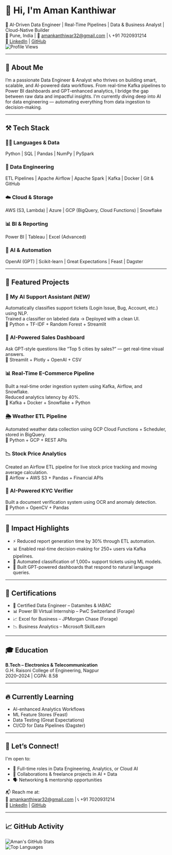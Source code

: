 # 👋 Hi, I'm Aman Kanthiwar  
🚀 AI-Driven Data Engineer | Real-Time Pipelines | Data & Business Analyst | Cloud-Native Builder  
📍 Pune, India | 📧 amankanthiwar32@gmail.com | 📞 +91 7020931214  
🔗 [LinkedIn](https://linkedin.com/in/aman-kanthiwar-272725240) | [GitHub](https://github.com/Sk928551)  
![Profile Views](https://komarev.com/ghpvc/?username=Sk928551&color=blue&style=flat)

---

## 🧠 About Me
I’m a passionate Data Engineer & Analyst who thrives on building smart, scalable, and AI-powered data workflows. From real-time Kafka pipelines to Power BI dashboards and GPT-enhanced analytics, I bridge the gap between raw data and impactful insights. I'm currently diving deep into AI for data engineering — automating everything from data ingestion to decision-making.

---

## ⚒️ Tech Stack

### 👨‍💻 Languages & Data  
Python | SQL | Pandas | NumPy | PySpark

### 🔄 Data Engineering  
ETL Pipelines | Apache Airflow | Apache Spark | Kafka | Docker | Git & GitHub

### ☁️ Cloud & Storage  
AWS (S3, Lambda) | Azure | GCP (BigQuery, Cloud Functions) | Snowflake

### 📊 BI & Reporting  
Power BI | Tableau | Excel (Advanced)

### 🤖 AI & Automation  
OpenAI (GPT) | Scikit-learn | Great Expectations | Feast | Dagster

---

## 🚀 Featured Projects

### 🤖 My AI Support Assistant *(NEW)*  
Automatically classifies support tickets (Login Issue, Bug, Account, etc.) using NLP.  
Trained a classifier on labeled data → Deployed with a clean UI.  
🔧 Python + TF-IDF + Random Forest + Streamlit  

### 🧠 AI-Powered Sales Dashboard  
Ask GPT-style questions like “Top 5 cities by sales?” — get real-time visual answers.  
🔧 Streamlit + Plotly + OpenAI + CSV  

### 📊 Real-Time E-Commerce Pipeline  
Built a real-time order ingestion system using Kafka, Airflow, and Snowflake.  
Reduced analytics latency by 40%.  
🔧 Kafka + Docker + Snowflake + Python  

### 🌦️ Weather ETL Pipeline  
Automated weather data collection using GCP Cloud Functions + Scheduler, stored in BigQuery.  
🔧 Python + GCP + REST APIs  

### 📉 Stock Price Analytics  
Created an Airflow ETL pipeline for live stock price tracking and moving average calculation.  
🔧 Airflow + AWS S3 + Pandas + Financial APIs  

### 🧾 AI-Powered KYC Verifier  
Built a document verification system using OCR and anomaly detection.  
🔧 Python + OpenCV + Pandas  

---

## 🌟 Impact Highlights

- ⚡ Reduced report generation time by 30% through ETL automation.
- 📊 Enabled real-time decision-making for 250+ users via Kafka pipelines.
- 🤖 Automated classification of 1,000+ support tickets using ML models.
- 💬 Built GPT-powered dashboards that respond to natural language queries.

---

## 📜 Certifications

- 🧠 Certified Data Engineer – Datamites & IABAC  
- 📊 Power BI Virtual Internship – PwC Switzerland (Forage)  
- 📈 Excel for Business – JPMorgan Chase (Forage)  
- 📉 Business Analytics – Microsoft SkillLearn  

---

## 🎓 Education  
**B.Tech – Electronics & Telecommunication**  
G.H. Raisoni College of Engineering, Nagpur  
2020–2024 | CGPA: 8.58  

---

## 🔥 Currently Learning

- AI-enhanced Analytics Workflows  
- ML Feature Stores (Feast)  
- Data Testing (Great Expectations)  
- CI/CD for Data Pipelines (Dagster)

---

## 🤝 Let’s Connect!
I'm open to:
- 💼 Full-time roles in Data Engineering, Analytics, or Cloud AI  
- 🧪 Collaborations & freelance projects in AI + Data  
- 🗣️ Networking & mentorship opportunities  

📬 Reach me at:  
📧 amankanthiwar32@gmail.com | 📞 +91 7020931214  
🔗 [LinkedIn](https://linkedin.com/in/aman-kanthiwar-272725240) | [GitHub](https://github.com/Sk928551)

---

## 📈 GitHub Activity

![Aman's GitHub Stats](https://github-readme-stats.vercel.app/api?username=Sk928551&show_icons=true&theme=radical&count_private=true)  
![Top Languages](https://github-readme-stats.vercel.app/api/top-langs/?username=Sk928551&layout=compact&theme=radical)

